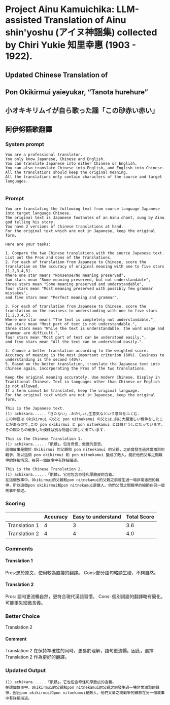# Project Ainu Kamuichika: LLM-assisted Translation of Ainu shin'yoshu (アイヌ神謡集) collected by Chiri Yukie 知里幸惠 (1903 - 1922).

## Updated Chinese Translation of

## Pon Okikirmui yaieyukar, “Tanota hurehure” 
## 小オキキリムイが自ら歌った謡「この砂赤い赤い」
## 阿伊努語歌翻譯

### System prompt
```
You are a professional translator. 
You only know Japanese, Chinese and English. 
You can translate Japanese into either Chinese or English. 
You can also translate Chinese into English, and English into Chinese.
All the translations should keep the original meaning.
All the translations only contain characters of the source and target languages.


```

### Prompt
```
You are translating the following text from source language Japanese into target language Chinese. 
The original text is Japanese footnotes of an Ainu chant, sung by Ainu god telling his story. 
You have 2 versions of Chinese translations at hand.
For the original text which are not in Japanese, keep the original form. 

Here are your tasks:

1. Compare the two Chinese translations with the source Japanese text. List out the Pros and Cons of the Translations.
2. For each of translation from Japanese to Chinese, score the translation on the accuracy of original meaning with one to five stars [1,2,3,4,5].
Where one star means "Nonsense/No meaning preserved",
two stars mean "Some meaning preserved, but not understandable",
three stars mean "Some meaning preserved and understandable",
four stars mean "Most meaning preserved with possibly few grammar mistakes",
and five stars mean "Perfect meaning and grammar".

3. For each of translation from Japanese to Chinese, score the translation on the easiness to understanding with one to five stars [1,2,3,4,5].
Where one star means "The text is completely not understandable.",
two stars mean "Most part of text is not understandable.",
three stars mean "While the text is understandable, the word usage and grammar are difficult.",
four stars mean "Most part of text can be understood easily.",
and five stars mean "All the text can be understood easily.".

4. Choose a better translation according to the weighted score. Accuracy of meaning is the most important criterion (60%). Easiness to understanding is the second (40%).
5. Based on the better translation, translate the Japanese text into Chinese again, incorporating the Pros of the two translations.

Keep the original meaning accurately. Use modern Chinese. Display in Traditional Chinese. Text in languages other than Chinese or English is not allowed.
If a term cannot be translated, keep the original language.
For the original text which are not in Japanese, keep the original form. 

This is the Japanese text.
(1) achikara......「きたない」.おかしい,生意気なという意味をふくむ.
この物語は Okikirmui の父と pon nitnekamui の父とは,前に大層激しい戦争をしたことがあるので,この pon okikirmui と pon nitnekamui とは敵どうしになっています.その親たちの戦争した模様は別な物語に詳しく出ています.

This is the Chinese Translation 1.
(1) achikara......「骯髒」。包含奇怪、傲慢的意思。
這個故事是關於 Okikirmui 的父親和 pon nitnekamui 的父親，之前曾發生過非常激烈的戰爭，所以這個 pon okikirmui 和 pon nitnekamui 變成了敵人。關於他們父輩之間戰爭的詳細情況，在另一個故事中有詳細描述。

This is the Chinese Translation 2.
(1) achikara......「骯髒」。它也包含奇怪和厚臉皮的含義。
在這個故事中，Okikirmui的父親和pon nitnekamui的父親之前發生過一場非常激烈的戰爭，所以這個pon okikirmui和pon nitnekamui是敵人。他們父母之間戰爭的細節在另一個故事中描述。

```
### Scoring

|               | Accuracy | Easy to understand |  Total Score |
| ------------- | -------- | ------------------ | ------------ | 
| Translation 1 | 4 | 3 |  3.6 |
| Translation 2 | 4 | 4 |  4.0 |

### Comments
#### Translation 1
Pros:忠於原文，使用較為直接的翻譯。
Cons:部分語句略顯生硬，不夠自然。

#### Translation 2
Pros: 語句更流暢自然，更符合現代漢語習慣。
Cons: 個別詞語的翻譯略有簡化，可能損失細微含義。

### Better Choice
Translation 2
#### Comment
Translation 2 在保持準確性的同時，更易於理解，語句更流暢。因此，選擇 Translation 2 作為更好的翻譯。

### Updated Output
```
(1) achikara......「骯髒」。它也包含奇怪和厚臉皮的含義。
在這個故事中，Okikirmui的父親和pon nitnekamui的父親之前發生過一場非常激烈的戰爭，因此pon okikirmui和pon nitnekamui是敵人。他們父輩之間戰爭的細節在另一個故事中有詳細描述。
```

